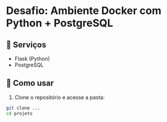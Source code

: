 # Desafio: Ambiente Docker com Python + PostgreSQL

## 🔧 Serviços

- Flask (Python)
- PostgreSQL

## 🚀 Como usar

1. Clone o repositório e acesse a pasta:

```bash
git clone ...
cd projeto